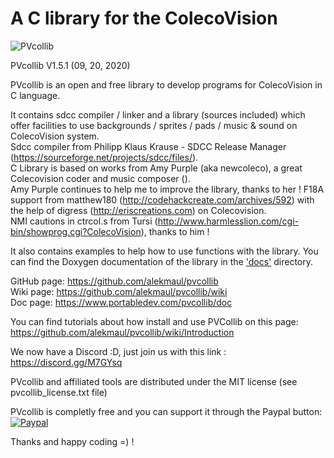 # A C library for the ColecoVision #
![PVcollib](https://www.portabledev.com/wp-content/uploads/2019/11/pvcollib_logo.png)

PVcollib V1.5.1 (09, 20, 2020)  

PVcollib is an open and free library to develop programs for ColecoVision in C language.

It contains sdcc compiler / linker and a library (sources included) which offer facilities to use backgrounds / sprites / pads / music & sound on ColecoVision system.   
Sdcc compiler from Philipp Klaus Krause - SDCC Release Manager  (https://sourceforge.net/projects/sdcc/files/).  
C Library is based on works from Amy Purple (aka newcoleco), a great Colecovision coder and music composer (<no website currently>).  
Amy Purple continues to help me to improve the library, thanks to her !
F18A support from matthew180 (http://codehackcreate.com/archives/592) with the help of digress (http://eriscreations.com) on Colecovision.  
NMI cautions in ctrcol.s from Tursi (http://www.harmlesslion.com/cgi-bin/showprog.cgi?ColecoVision), thanks to him !

It also contains examples to help how to use functions with the library. You can find the Doxygen documentation of the library in the ['docs'](pvcollib/docs/html/files.html) directory.  

GitHub page: https://github.com/alekmaul/pvcollib    
Wiki page: https://github.com/alekmaul/pvcollib/wiki  
Doc page: https://www.portabledev.com/pvcollib/doc

You can find tutorials about how install and use PVCollib on this page: https://github.com/alekmaul/pvcollib/wiki/Introduction

We now have a Discord :D, just join us with this link : https://discord.gg/M7GYsq  

PVcollib and affiliated tools are distributed under the MIT license (see pvcollib_license.txt file)  

PVcollib is completly free and you can support it through the Paypal button:    
[![Paypal](https://www.paypalobjects.com/fr_FR/FR/i/btn/x-click-but04.gif)](https://www.paypal.com/cgi-bin/webscr?cmd=_s-xclick&hosted_button_id=Y5USKF23DQVLC)  

Thanks and happy coding =) !


